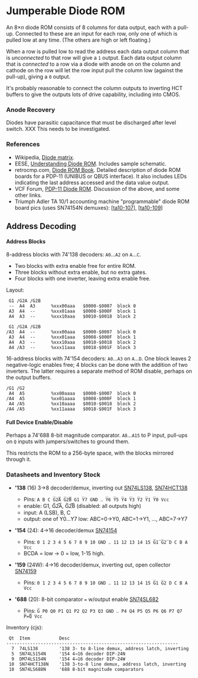 Jumperable Diode ROM
====================

An 8×_n_ diode ROM consists of 8 columns for data output, each with a
pull-up. Connected to these are an input for each row, only one of which
is pulled low at any time. (The others are high or left floating.)

When a row is pulled low to read the address each data output column that is
_unconnected_ to that row will give a `1` output. Each data output column
that is _connected_ to a row via a diode with anode on on the column and
cathode on the row will let the row input pull the column low (against the
pull-up), giving a `0` output.

It's probably reasonable to connect the column outputs to inverting HCT
buffers to give the outputs lots of drive capability, including into CMOS.

### Anode Recovery

Diodes have parasitic capacitance that must be discharged after level
switch. XXX This needs to be investigated.

### References

- Wikipedia, [Diode matrix][wp].
- EESE, [Understanding Diode ROM][eese 505304]. Includes sample schematic.
- retrocmp.com, [Diode ROM Book][drbook]. Detailed description of diode ROM
  boards for a PDP-11 (UNIBUS or QBUS interface). It also includes LEDs
  indicating the last address accessed and the data value output.
- VCF Forum, [PDP-11 Diode ROM][vcf 1246504]. Discussion of the above, and
  some other links.
- Triumph Adler TA 10/1 accounting machine "programmable" diode ROM board
  pics (uses SN74154N demuxes): [[ta10-107]], [[ta10-109]]


Address Decoding
----------------

#### Address Blocks

8-address blocks with 74'138 decoders: `A0`…`A2` on `A`…`C`.
- Two blocks with extra enable free for entire ROM.
- Three blocks without extra enable, but no extra gates.
- Four blocks with one inverter, leaving extra enable free.

Layout:

     G1 /G2A /G2B
     --  A4  A3      %xxx00aaa   $0000-$0007  block 0
     A3  A4  --      %xxx01aaa   $0008-$000F  block 1
     A4  A3  --      %xxx10aaa   $0010-$0018  block 2

     G1 /G2A /G2B
    /A3  A4  --      %xxx00aaa   $0000-$0007  block 0
     A3  A4  --      %xxx01aaa   $0008-$000F  block 1
     A4  A3  --      %xxx10aaa   $0010-$0018  block 2
     A4 /A3  --      %xxx11aaa   $0018-$001F  block 3

16-address blocks with 74'154 decoders: `A0`…`A3` on `A`…`D`. One block
leaves 2 negative-logic enables free; 4 blocks can be done with the
addition of two inverters. The latter requires a separate method of ROM
disable, perhaps on the output buffers.

    /G1 /G2
     A4  A5          %xx00aaaa   $0000-$0007  block 0
    /A4  A5          %xx01aaaa   $0008-$000F  block 1
     A4 /A5          %xx10aaaa   $0010-$0018  block 2
    /A4 /A5          %xx11aaaa   $0018-$001F  block 3

#### Full Device Enable/Disable

Perhaps a 74'688 8-bit magnitude comparator. `A8`…`A15` to P input,
pull-ups on `Q` inputs with jumpers/switches to ground them.

This restricts the ROM to a 256-byte space, with the blocks mirrored
through it.

### Datasheets and Inventory Stock

* __'138__ (16) 3→8 decoder/demux, inverting out [SN74LS138], [SN74HCT138]
  - Pins: `A B C G̅2̅A̅ G̅2̅B̅ G1 Y̅7 GND ‥ Y̅6 Y̅5 Y̅4 Y̅3 Y̅2 Y̅1 Y̅0 Vcc`
  - enable: G1, G̅2̅A̅, G̅2̅B̅  (disabled: all outputs high)
  - input: A (LSB), B, C
  - output: one of Y0...Y7 low: ABC=0→Y0, ABC=1→Y1, ..., ABC=7→Y7

* __'154__ (24): 4→16 decoder/demux [SN74154]
  - Pins: `0 1 2 3 4 5 6 7 8 9 10 GND ‥ 11 12 13 14 15 G̅1̅ G̅2̅ D C B A Vcc`
  - BCDA = low → 0 = low, 1-15 high.

* __'159__ (24W): 4→16 decoder/demux, inverting out, open collector [SN74159]
  - Pins: `0 1 2 3 4 5 6 7 8 9 10 GND ‥ 11 12 13 14 15 G̅1 G̅2 D C B A Vcc`

* __'688__ (20): 8-bit comparator `=` w/output enable [SN74SL682]
  - Pins: `G̅ P0 Q0 P1 Q1 P2 Q2 P3 Q3 GND ‥ P4 Q4 P5 Q5 P6 Q6 P7 Q7 P̅=̅Q̅ Vcc`

Inventory (cjs):

     Qt  Item           Desc
    -----------------------------------------------------------------
      7  74LS138        '138 3- to 8-line demux, address latch, inverting
      5  SN74LS154N     '154 4→16 decoder DIP-24N
      9  DM74LS154N     '154 4→16 decoder DIP-24W
     10  SN74HCT138N    '138 3-to-8 line demux, address latch, inverting
     10  SN74LS688N     '688 8-bit magnitude comparators



<!-------------------------------------------------------------------->
[drbook]: https://www.retrocmp.com/projects/diode-rom-book
[eese 505304]: https://electronics.stackexchange.com/q/505304/15390
[ta10-107]: http://www.horniger.de/computer/ta/TA101_107.jpg
[ta10-109]: http://www.horniger.de/computer/ta/TA101_109.jpg
[vcf 1246504]: https://forum.vcfed.org/index.php?threads/pdp-11-diode-rom.1246504/
[wp]: https://en.wikipedia.org/wiki/Diode_matrix

[SN74LS138]: http://www.ti.com/lit/gpn/sn74ls138
[SN74HCT138]: http://www.ti.com/lit/gpn/sn74hct138
[SN74154]: https://web.archive.org/web/20150321045049/http://www.ti.com/lit/ds/symlink/sn74154.pdf
[SN74159]: https://web.archive.org/web/20070102021404/http://focus.ti.com/lit/ds/symlink/sn74159.pdf
[SN74SL682]: https://www.ti.com/lit/ds/symlink/sn74ls682.pdf

